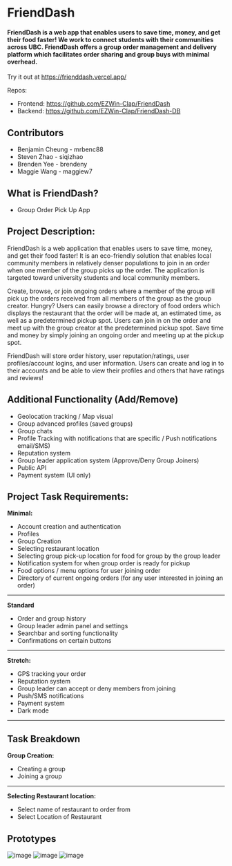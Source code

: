 # FriendDash

#### FriendDash is a web app that enables users to save time, money, and get their food faster! We work to connect students with their communities across UBC. FriendDash offers a group order management and delivery platform which facilitates order sharing and group buys with minimal overhead.

Try it out at https://frienddash.vercel.app/

Repos:

- Frontend: https://github.com/EZWin-Clap/FriendDash
- Backend: https://github.com/EZWin-Clap/FriendDash-DB

## Contributors

- Benjamin Cheung - mrbenc88
- Steven Zhao - siqizhao
- Brenden Yee - brendeny
- Maggie Wang - maggiew7

## What is FriendDash?

- Group Order Pick Up App

## Project Description:

FriendDash is a web application that enables users to save time, money, and get their food faster! It is an eco-friendly solution that enables local community members in relatively denser populations to join in an order when one member of the group picks up the order. The application is targeted toward university students and local community members.

Create, browse, or join ongoing orders where a member of the group will pick up the orders received from all members of the group as the group creator. Hungry? Users can easily browse a directory of food orders which displays the restaurant that the order will be made at, an estimated time, as well as a predetermined pickup spot. Users can join in on the order and meet up with the group creator at the predetermined pickup spot. Save time and money by simply joining an ongoing order and meeting up at the pickup spot.

FriendDash will store order history, user reputation/ratings, user profiles/account logins, and user information. Users can create and log in to their accounts and be able to view their profiles and others that have ratings and reviews!

## Additional Functionality (Add/Remove)

- Geolocation tracking / Map visual
- Group advanced profiles (saved groups)
- Group chats
- Profile Tracking with notifications that are specific / Push notifications email/SMS)
- Reputation system
- Group leader application system (Approve/Deny Group Joiners)
- Public API
- Payment system (UI only)

## Project Task Requirements:

**Minimal:**

- Account creation and authentication
- Profiles
- Group Creation
- Selecting restaurant location
- Selecting group pick-up location for food for group by the group leader
- Notification system for when group order is ready for pickup
- Food options / menu options for user joining order
- Directory of current ongoing orders (for any user interested in joining an order)

---

**Standard**

- Order and group history
- Group leader admin panel and settings
- Searchbar and sorting functionality
- Confirmations on certain buttons

---

**Stretch:**

- GPS tracking your order
- Reputation system
- Group leader can accept or deny members from joining
- Push/SMS notifications
- Payment system
- Dark mode

---

## Task Breakdown

**Group Creation:**

- Creating a group
- Joining a group

---

**Selecting Restaurant location:**

- Select name of restaurant to order from
- Select Location of Restaurant

## Prototypes

![image](https://user-images.githubusercontent.com/10675973/169760506-dad2a5db-0edd-494e-a857-584b194a0024.png)
![image](https://user-images.githubusercontent.com/10675973/169760533-6821d1e8-e0dd-41eb-9275-23dd4c70bf96.png)
![image](https://user-images.githubusercontent.com/10675973/169760571-8db68076-4807-41b8-ab4f-1c837ba54e2e.png)
